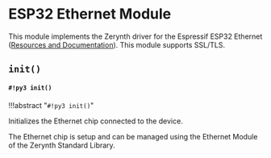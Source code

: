 # ESP32 Ethernet Module

This module implements the Zerynth driver for the Espressif ESP32 Ethernet ([Resources and Documentation](https://esp-idf.readthedocs.io/en/latest/api-reference/wifi/index.html)).
This module supports SSL/TLS.


**`init()`**
---
#### `#!py3 init()`

!!!abstract "`#!py3 init()`"

Initializes the Ethernet chip connected to the device.

The Ethernet chip is setup and can be managed using the Ethernet Module of the Zerynth Standard Library.
<!--stackedit_data:
eyJoaXN0b3J5IjpbMTA0NTk2ODc3MywyMDU1MzM3ODUxXX0=
-->